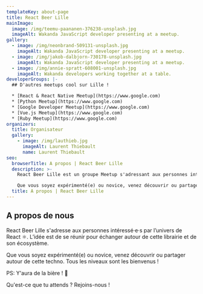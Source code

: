 ```yaml
---
templateKey: about-page
title: React Beer Lille
mainImage:
  image: /img/teemu-paananen-376238-unsplash.jpg
  imageAlt: Wakanda JavaScript developer presenting at a meetup.
gallery:
  - image: /img/neonbrand-509131-unsplash.jpg
    imageAlt: Wakanda JavaScript developer presenting at a meetup.
  - image: /img/jakob-dalbjorn-730178-unsplash.jpg
    imageAlt: Wakanda JavaScript developer presenting at a meetup.
  - image: /img/annie-spratt-608001-unsplash.jpg
    imageAlt: Wakanda developers working together at a table.
developerGroups: |-
  ## D'autres meetups cool sur Lille !

  * [React & React Native Meetup](https://www.google.com)
  * [Python Meetup](https://www.google.com)
  * [Google Developer Meetup](https://www.google.com)
  * [Vue.js Meetup](https://www.google.com)
  * [Ruby Meetup](https://www.google.com)
organizers:
  title: Organisateur
  gallery:
    - image: /img/lauthieb.jpg
      imageAlt: Laurent Thiebault
      name: Laurent Thiebault
seo:
  browserTitle: A propos | React Beer Lille
  description: >-
    React Beer Lille est un groupe Meetup s'adressant aux personnes intéressé·e·s par l’univers de React ⚛️. L’idée est de se réunir pour échanger autour de cette librairie et de son écosystème.

    Que vous soyez expérimenté(e) ou novice, venez découvrir ou partager autour de cette techno. Tous les niveaux sont les bienvenus !
  title: A propos | React Beer Lille
---
```


## A propos de nous

React Beer Lille s'adresse aux personnes intéressé·e·s par l’univers de React ⚛️. L’idée est de se réunir pour échanger autour de cette librairie et de son écosystème.

Que vous soyez expérimenté(e) ou novice, venez découvrir ou partager autour de cette techno. Tous les niveaux sont les bienvenus !

PS: Y'aura de la bière ! 🍻

Qu'est-ce que tu attends ? Rejoins-nous !
